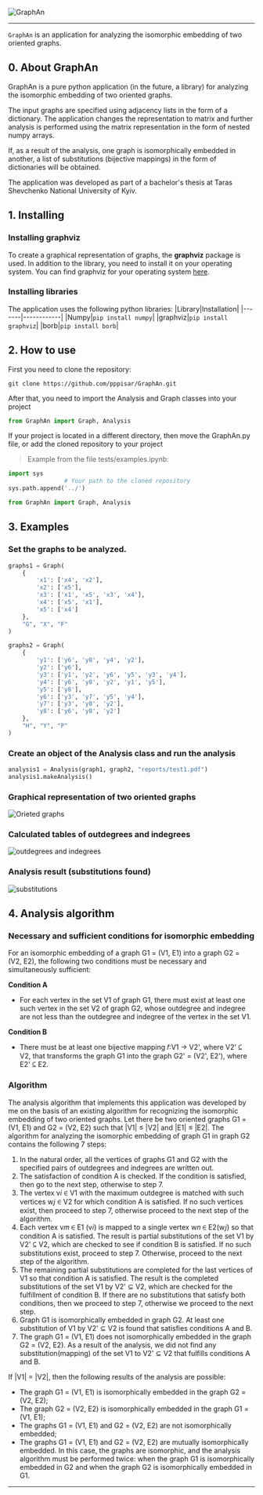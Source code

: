![GraphAn](/images/Logo.png)

---

`GraphAn` is an application for analyzing the isomorphic embedding of two oriented graphs.

## 0. About GraphAn

GraphAn is a pure python application (in the future, a library) for analyzing the isomorphic embedding of two oriented graphs.

The input graphs are specified using adjacency lists in the form of a dictionary. 
The application changes the representation to matrix and further analysis is performed using the matrix representation in the form of nested numpy arrays.

If, as a result of the analysis, one graph is isomorphically embedded in another, a list of substitutions (bijective mappings) in the form of dictionaries will be obtained.

The application was developed as part of a bachelor's thesis at Taras Shevchenko National University of Kyiv.

## 1. Installing

### Installing graphviz
To create a graphical representation of graphs, the **graphviz** package is used. In addition to the library, you need to install it on your operating system. You can find graphviz for your operating system [here](https://graphviz.org/download/).

### Installing libraries
The application uses the following python libraries:
|Library|Installation|
|-------|------------|
|Numpy|`pip install numpy`|
|graphviz|`pip install graphviz`|
|borb|`pip install borb`|

## 2. How to use

First you need to clone the repository:
```git
git clone https://github.com/pppisar/GraphAn.git
```

After that, you need to import the Analysis and Graph classes into your project
```python
from GraphAn import Graph, Analysis
```

If your project is located in a different directory, then move the GraphAn.py file, or add the cloned repository to your project 
>Example from the file tests/examples.ipynb:
```python
import sys
                # Your path to the cloned repository
sys.path.append('../')

from GraphAn import Graph, Analysis
```

## 3. Examples

### Set the graphs to be analyzed.
```python
graphs1 = Graph(
    {
        'x1': ['x4', 'x2'], 
        'x2': ['x5'], 
        'x3': ['x1', 'x5', 'x3', 'x4'], 
        'x4': ['x5', 'x1'], 
        'x5': ['x4']
    },
    "G", "X", "F"
)

graphs2 = Graph(
    {
        'y1': ['y6', 'y8', 'y4', 'y2'], 
        'y2': ['y6'], 
        'y3': ['y1', 'y2', 'y6', 'y5', 'y3', 'y4'],
        'y4': ['y6', 'y8', 'y2', 'y1', 'y5'], 
        'y5': ['y8'], 
        'y6': ['y3', 'y7', 'y5', 'y4'],
        'y7': ['y3', 'y8', 'y2'], 
        'y8': ['y6', 'y8', 'y2']
    },
    "H", "Y", "P"
)
```

### Create an object of the Analysis class and run the analysis
```python
analysis1 = Analysis(graph1, graph2, "reports/test1.pdf")
analysis1.makeAnalysis()
```

### Graphical representation of two oriented graphs
![Orieted graphs](/images/graphs.png)

### Calculated tables of outdegrees and indegrees
![outdegrees and indegrees](/images/degrees.png)

### Analysis result (substitutions found)
![substitutions](/images/result.png)

## 4. Analysis algorithm

### Necessary and sufficient conditions for isomorphic embedding
For an isomorphic embedding of a graph G1 = (V1, E1) into a graph G2 = (V2, E2), the following two conditions must be necessary and simultaneously sufficient:

**Condition A**
- For each vertex in the set V1 of graph G1, there must exist at least one such vertex in the set V2 of graph G2, whose outdegree and indegree are not less than the outdegree and indegree of the vertex in the set V1.

**Condition B**
- There must be at least one bijective mapping 𝑓:V1 → V2', where V2' ⊆ V2, that transforms the graph G1 into the graph G2' = (V2', E2'), where E2' ⊆ E2.

### Algorithm

The analysis algorithm that implements this application was developed by me on the basis of an existing algorithm for recognizing the isomorphic embedding of two oriented graphs.
Let there be two oriented graphs G1 = (V1, E1) and G2 = (V2, E2) such that |V1| ≤ |V2| and |E1| ≤ |E2|. 
The algorithm for analyzing the isomorphic embedding of graph G1 in graph G2 contains the following 7 steps:

1) In the natural order, all the vertices of graphs G1 and G2 with the specified pairs of outdegrees and indegrees are written out.
2) The satisfaction of condition A is checked. If the condition is satisfied, then go to the next step, otherwise to step 7.
3) The vertex v𝑖 ∈ V1 with the maximum outdegree is matched with such vertices w𝑗 ∈ V2 for which condition A is satisfied. If no such vertices exist, then proceed to step 7, otherwise proceed to the next step of the algorithm.
4) Each vertex v𝑚 ∈ E1 (v𝑖) is mapped to a single vertex w𝑛 ∈ E2(w𝑗) so that condition A is satisfied. The result is partial substitutions of the set V1 by V2' ⊆ V2, which are checked to see if condition B is satisfied. If no such substitutions exist, proceed to step 7. Otherwise, proceed to the next step of the algorithm.
5) The remaining partial substitutions are completed for the last vertices of V1 so that condition A is satisfied. The result is the completed substitutions of the set V1 by V2' ⊆ V2, which are checked for the fulfillment of condition B. If there are no substitutions that satisfy both conditions, then we proceed to step 7, otherwise we proceed to the next step.
6) Graph G1 is isomorphically embedded in graph G2. At least one substitution of V1 by V2' ⊆ V2 is found that satisfies conditions A and B.
7) The graph G1 = (V1, E1) does not isomorphically embedded in the graph G2 = (V2, E2). As a result of the analysis, we did not find any substitution(mapping) of the set V1 to V2' ⊆ V2 that fulfills conditions A and B.

If |V1| = |V2|, then the following results of the analysis are possible:
- The graph G1 = (V1, E1) is isomorphically embedded in the graph G2 = (V2, E2);
- The graph G2 = (V2, E2) is isomorphically embedded in the graph G1 = (V1, E1);
- The graphs G1 = (V1, E1) and G2 = (V2, E2) are not isomorphically embedded;
- The graphs G1 = (V1, E1) and G2 = (V2, E2) are mutually isomorphically embedded. In this case, the graphs are isomorphic, and the analysis algorithm must be performed twice: when the graph G1 is isomorphically embedded in G2 and when the graph G2 is isomorphically embedded in G1.
---